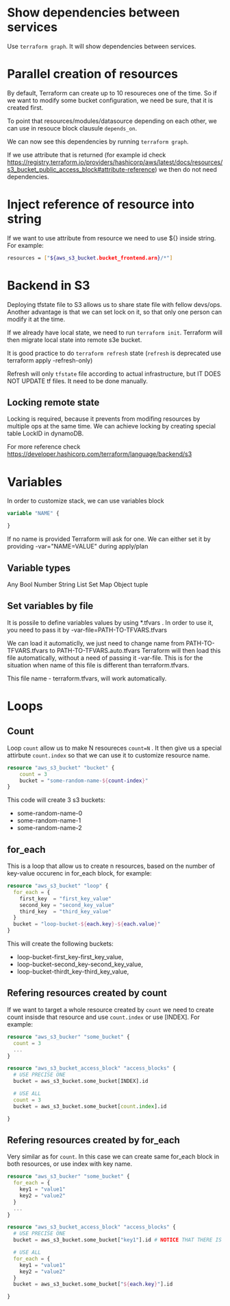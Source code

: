 # Show dependencies between services 

Use `terraform graph`. It will show dependencies between services. 

# Parallel creation of resources

By default, Terraform can create up to 10 resoureces one of the time. So if we want to modify some bucket configuration, we need be sure, that it is created first. 

To point that resources/modules/datasource depending on each other, we can use in resouce block clausule `depends_on`.

We can now see this dependencies by running `terraform graph`.

If we use attribute that is returned (for example id check https://registry.terraform.io/providers/hashicorp/aws/latest/docs/resources/s3_bucket_public_access_block#attribute-reference)
we then do not need dependencies.

# Inject reference of resource into string 

If we want to use attribute from resource we need to use ${} inside string. For example:

```bash
resources = ["${aws_s3_bucket.bucket_frontend.arn}/*"]
```

# Backend in S3

Deploying tfstate file to S3 allows us to share state file with fellow devs/ops. Another advantage is that we can set lock on it, so that only one person can modify it at the time.

If we already have local state, we need to run `terraform init`. Terraform will then migrate local state into remote s3e bucket. 

It is good practice to do `terraform refresh` state (`refresh` is deprecated use terraform apply -refresh-only)

Refresh will only `tfstate` file according to actual infrastructure, but IT DOES NOT UPDATE tf files. It need to be done manually.

## Locking remote state

Locking is required, because it prevents from modifing resources by multiple ops at the same time. We can achieve locking by creating special table LockID in dynamoDB. 

For more reference check https://developer.hashicorp.com/terraform/language/backend/s3

# Variables

In order to customize stack, we can use variables block 
```tf
variable "NAME" {

}
```

If no name is provided Terraform will ask for one. We can either set it by providing -var="NAME=VALUE" during apply/plan

## Variable types

Any
Bool
Number
String
List
Set
Map
Object
tuple

## Set variables by file

It is possile to define variables values by using *.tfvars . In order to use it, you need to pass it by -var-file=PATH-TO-TFVARS.tfvars

We can load it automaticlly, we just need to change name from PATH-TO-TFVARS.tfvars to PATH-TO-TFVARS.auto.tfvars Terraform will then load this file automatically, without a need of passing it -var-file. This is for the situation when name of this file is different than terraform.tfvars.

This file name - terraform.tfvars, will work automatically.

# Loops

## Count

Loop `count` allow us to make N resoureces `count=N` . It then give us a special attirbute `count.index` so that we can use it to customize resource name. 

```tf
resource "aws_s3_bucket" "bucket" {
    count = 3
    bucket = "some-random-name-${count-index}"
}
```

This code will create 3 s3 buckets:
* some-random-name-0
* some-random-name-1
* some-random-name-2

## for_each

This is a loop that allow us to create n resources, based on the number of key-value occurenc in for_each block, for example:

```tf
resource "aws_s3_bucket" "loop" {
  for_each = {
    first_key  = "first_key_value"
    second_key = "second_key_value"
    third_key  = "third_key_value"
  }
  bucket = "loop-bucket-${each.key}-${each.value}"
}
```

This will create the following buckets:
* loop-bucket-first_key-first_key_value,
* loop-bucket-second_key-second_key_value,
* loop-bucket-thirdt_key-third_key_value,

## Refering resources created by count

If we want to target a whole resource created by `count` we need to create count insisde that resource and use `count.index` or use [INDEX]. For example:

```tf
resource "aws_s3_bucker" "some_bucket" {
  count = 3
  ...
}

resource "aws_s3_bucket_access_block" "access_blocks" {
  # USE PRECISE ONE
  bucket = aws_s3_bucket.some_bucket[INDEX].id

  # USE ALL
  count = 3
  bucket = aws_s3_bucket.some_bucket[count.index].id

}
```

## Refering resources created by for_each

Very similar as for `count`. In this case we can create same for_each block in both resources, or use index with key name.

```tf
resource "aws_s3_bucker" "some_bucket" {
  for_each = {
    key1 = "value1"
    key2 = "value2"
  }
  ...
}

resource "aws_s3_bucket_access_block" "access_blocks" {
  # USE PRECISE ONE
  bucket = aws_s3_bucket.some_bucket["key1"].id # NOTICE THAT THERE IS A BRACKET

  # USE ALL
  for_each = {
    key1 = "value1"
    key2 = "value2"
  }
  bucket = aws_s3_bucket.some_bucket["${each.key}"].id

}
```